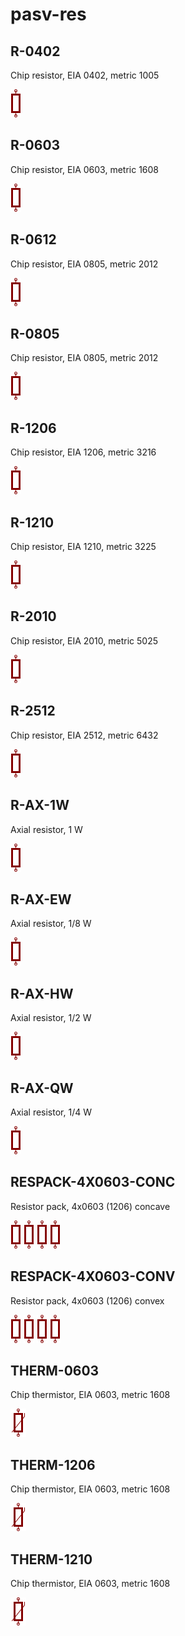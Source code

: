 # pasv-res

## R-0402
Chip resistor, EIA 0402, metric 1005

![R-0402__1__1](images/pasv-res__R-0402__1__1.png?raw=true) 

## R-0603
Chip resistor, EIA 0603, metric 1608

![R-0603__1__1](images/pasv-res__R-0603__1__1.png?raw=true) 

## R-0612
Chip resistor, EIA 0805, metric 2012

![R-0612__1__1](images/pasv-res__R-0612__1__1.png?raw=true) 

## R-0805
Chip resistor, EIA 0805, metric 2012

![R-0805__1__1](images/pasv-res__R-0805__1__1.png?raw=true) 

## R-1206
Chip resistor, EIA 1206, metric 3216

![R-1206__1__1](images/pasv-res__R-1206__1__1.png?raw=true) 

## R-1210
Chip resistor, EIA 1210, metric 3225

![R-1210__1__1](images/pasv-res__R-1210__1__1.png?raw=true) 

## R-2010
Chip resistor, EIA 2010, metric 5025

![R-2010__1__1](images/pasv-res__R-2010__1__1.png?raw=true) 

## R-2512
Chip resistor, EIA 2512, metric 6432

![R-2512__1__1](images/pasv-res__R-2512__1__1.png?raw=true) 

## R-AX-1W
Axial resistor, 1 W

![R-AX-1W__1__1](images/pasv-res__R-AX-1W__1__1.png?raw=true) 

## R-AX-EW
Axial resistor, 1/8 W

![R-AX-EW__1__1](images/pasv-res__R-AX-EW__1__1.png?raw=true) 

## R-AX-HW
Axial resistor, 1/2 W

![R-AX-HW__1__1](images/pasv-res__R-AX-HW__1__1.png?raw=true) 

## R-AX-QW
Axial resistor, 1/4 W

![R-AX-QW__1__1](images/pasv-res__R-AX-QW__1__1.png?raw=true) 

## RESPACK-4X0603-CONC
Resistor pack, 4x0603 (1206) concave

![RESPACK-4X0603-CONC__1__1](images/pasv-res__RESPACK-4X0603-CONC__1__1.png?raw=true) 
![RESPACK-4X0603-CONC__2__1](images/pasv-res__RESPACK-4X0603-CONC__2__1.png?raw=true) 
![RESPACK-4X0603-CONC__3__1](images/pasv-res__RESPACK-4X0603-CONC__3__1.png?raw=true) 
![RESPACK-4X0603-CONC__4__1](images/pasv-res__RESPACK-4X0603-CONC__4__1.png?raw=true) 

## RESPACK-4X0603-CONV
Resistor pack, 4x0603 (1206) convex

![RESPACK-4X0603-CONV__1__1](images/pasv-res__RESPACK-4X0603-CONV__1__1.png?raw=true) 
![RESPACK-4X0603-CONV__2__1](images/pasv-res__RESPACK-4X0603-CONV__2__1.png?raw=true) 
![RESPACK-4X0603-CONV__3__1](images/pasv-res__RESPACK-4X0603-CONV__3__1.png?raw=true) 
![RESPACK-4X0603-CONV__4__1](images/pasv-res__RESPACK-4X0603-CONV__4__1.png?raw=true) 

## THERM-0603
Chip thermistor, EIA 0603, metric 1608

![THERM-0603__1__1](images/pasv-res__THERM-0603__1__1.png?raw=true) 

## THERM-1206
Chip thermistor, EIA 0603, metric 1608

![THERM-1206__1__1](images/pasv-res__THERM-1206__1__1.png?raw=true) 

## THERM-1210
Chip thermistor, EIA 0603, metric 1608

![THERM-1210__1__1](images/pasv-res__THERM-1210__1__1.png?raw=true) 

